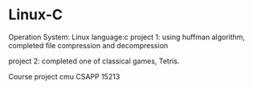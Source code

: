 # Linux-C
Operation System: Linux
language:c
project 1:
using huffman algorithm, completed file compression and decompression

project 2:
completed one of classical games, Tetris.

Course project
cmu CSAPP 15213

